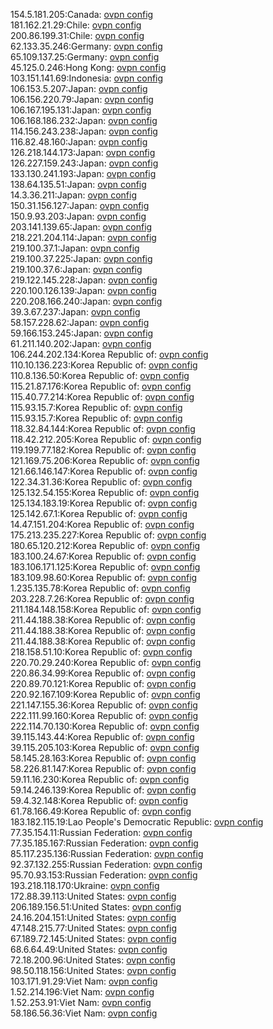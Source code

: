 154.5.181.205:Canada: [ovpn config](vpn/154_5_181_205.ovpn)  
181.162.21.29:Chile: [ovpn config](vpn/181_162_21_29.ovpn)  
200.86.199.31:Chile: [ovpn config](vpn/200_86_199_31.ovpn)  
62.133.35.246:Germany: [ovpn config](vpn/62_133_35_246.ovpn)  
65.109.137.25:Germany: [ovpn config](vpn/65_109_137_25.ovpn)  
45.125.0.246:Hong Kong: [ovpn config](vpn/45_125_0_246.ovpn)  
103.151.141.69:Indonesia: [ovpn config](vpn/103_151_141_69.ovpn)  
106.153.5.207:Japan: [ovpn config](vpn/106_153_5_207.ovpn)  
106.156.220.79:Japan: [ovpn config](vpn/106_156_220_79.ovpn)  
106.167.195.131:Japan: [ovpn config](vpn/106_167_195_131.ovpn)  
106.168.186.232:Japan: [ovpn config](vpn/106_168_186_232.ovpn)  
114.156.243.238:Japan: [ovpn config](vpn/114_156_243_238.ovpn)  
116.82.48.160:Japan: [ovpn config](vpn/116_82_48_160.ovpn)  
126.218.144.173:Japan: [ovpn config](vpn/126_218_144_173.ovpn)  
126.227.159.243:Japan: [ovpn config](vpn/126_227_159_243.ovpn)  
133.130.241.193:Japan: [ovpn config](vpn/133_130_241_193.ovpn)  
138.64.135.51:Japan: [ovpn config](vpn/138_64_135_51.ovpn)  
14.3.36.211:Japan: [ovpn config](vpn/14_3_36_211.ovpn)  
150.31.156.127:Japan: [ovpn config](vpn/150_31_156_127.ovpn)  
150.9.93.203:Japan: [ovpn config](vpn/150_9_93_203.ovpn)  
203.141.139.65:Japan: [ovpn config](vpn/203_141_139_65.ovpn)  
218.221.204.114:Japan: [ovpn config](vpn/218_221_204_114.ovpn)  
219.100.37.1:Japan: [ovpn config](vpn/219_100_37_1.ovpn)  
219.100.37.225:Japan: [ovpn config](vpn/219_100_37_225.ovpn)  
219.100.37.6:Japan: [ovpn config](vpn/219_100_37_6.ovpn)  
219.122.145.228:Japan: [ovpn config](vpn/219_122_145_228.ovpn)  
220.100.126.139:Japan: [ovpn config](vpn/220_100_126_139.ovpn)  
220.208.166.240:Japan: [ovpn config](vpn/220_208_166_240.ovpn)  
39.3.67.237:Japan: [ovpn config](vpn/39_3_67_237.ovpn)  
58.157.228.62:Japan: [ovpn config](vpn/58_157_228_62.ovpn)  
59.166.153.245:Japan: [ovpn config](vpn/59_166_153_245.ovpn)  
61.211.140.202:Japan: [ovpn config](vpn/61_211_140_202.ovpn)  
106.244.202.134:Korea Republic of: [ovpn config](vpn/106_244_202_134.ovpn)  
110.10.136.223:Korea Republic of: [ovpn config](vpn/110_10_136_223.ovpn)  
110.8.136.50:Korea Republic of: [ovpn config](vpn/110_8_136_50.ovpn)  
115.21.87.176:Korea Republic of: [ovpn config](vpn/115_21_87_176.ovpn)  
115.40.77.214:Korea Republic of: [ovpn config](vpn/115_40_77_214.ovpn)  
115.93.15.7:Korea Republic of: [ovpn config](vpn/115_93_15_7.ovpn)  
115.93.15.7:Korea Republic of: [ovpn config](vpn/115_93_15_7.ovpn)  
118.32.84.144:Korea Republic of: [ovpn config](vpn/118_32_84_144.ovpn)  
118.42.212.205:Korea Republic of: [ovpn config](vpn/118_42_212_205.ovpn)  
119.199.77.182:Korea Republic of: [ovpn config](vpn/119_199_77_182.ovpn)  
121.169.75.206:Korea Republic of: [ovpn config](vpn/121_169_75_206.ovpn)  
121.66.146.147:Korea Republic of: [ovpn config](vpn/121_66_146_147.ovpn)  
122.34.31.36:Korea Republic of: [ovpn config](vpn/122_34_31_36.ovpn)  
125.132.54.155:Korea Republic of: [ovpn config](vpn/125_132_54_155.ovpn)  
125.134.183.19:Korea Republic of: [ovpn config](vpn/125_134_183_19.ovpn)  
125.142.67.1:Korea Republic of: [ovpn config](vpn/125_142_67_1.ovpn)  
14.47.151.204:Korea Republic of: [ovpn config](vpn/14_47_151_204.ovpn)  
175.213.235.227:Korea Republic of: [ovpn config](vpn/175_213_235_227.ovpn)  
180.65.120.212:Korea Republic of: [ovpn config](vpn/180_65_120_212.ovpn)  
183.100.24.67:Korea Republic of: [ovpn config](vpn/183_100_24_67.ovpn)  
183.106.171.125:Korea Republic of: [ovpn config](vpn/183_106_171_125.ovpn)  
183.109.98.60:Korea Republic of: [ovpn config](vpn/183_109_98_60.ovpn)  
1.235.135.78:Korea Republic of: [ovpn config](vpn/1_235_135_78.ovpn)  
203.228.7.26:Korea Republic of: [ovpn config](vpn/203_228_7_26.ovpn)  
211.184.148.158:Korea Republic of: [ovpn config](vpn/211_184_148_158.ovpn)  
211.44.188.38:Korea Republic of: [ovpn config](vpn/211_44_188_38.ovpn)  
211.44.188.38:Korea Republic of: [ovpn config](vpn/211_44_188_38.ovpn)  
211.44.188.38:Korea Republic of: [ovpn config](vpn/211_44_188_38.ovpn)  
218.158.51.10:Korea Republic of: [ovpn config](vpn/218_158_51_10.ovpn)  
220.70.29.240:Korea Republic of: [ovpn config](vpn/220_70_29_240.ovpn)  
220.86.34.99:Korea Republic of: [ovpn config](vpn/220_86_34_99.ovpn)  
220.89.70.121:Korea Republic of: [ovpn config](vpn/220_89_70_121.ovpn)  
220.92.167.109:Korea Republic of: [ovpn config](vpn/220_92_167_109.ovpn)  
221.147.155.36:Korea Republic of: [ovpn config](vpn/221_147_155_36.ovpn)  
222.111.99.160:Korea Republic of: [ovpn config](vpn/222_111_99_160.ovpn)  
222.114.70.130:Korea Republic of: [ovpn config](vpn/222_114_70_130.ovpn)  
39.115.143.44:Korea Republic of: [ovpn config](vpn/39_115_143_44.ovpn)  
39.115.205.103:Korea Republic of: [ovpn config](vpn/39_115_205_103.ovpn)  
58.145.28.163:Korea Republic of: [ovpn config](vpn/58_145_28_163.ovpn)  
58.226.81.147:Korea Republic of: [ovpn config](vpn/58_226_81_147.ovpn)  
59.11.16.230:Korea Republic of: [ovpn config](vpn/59_11_16_230.ovpn)  
59.14.246.139:Korea Republic of: [ovpn config](vpn/59_14_246_139.ovpn)  
59.4.32.148:Korea Republic of: [ovpn config](vpn/59_4_32_148.ovpn)  
61.78.166.49:Korea Republic of: [ovpn config](vpn/61_78_166_49.ovpn)  
183.182.115.19:Lao People's Democratic Republic: [ovpn config](vpn/183_182_115_19.ovpn)  
77.35.154.11:Russian Federation: [ovpn config](vpn/77_35_154_11.ovpn)  
77.35.185.167:Russian Federation: [ovpn config](vpn/77_35_185_167.ovpn)  
85.117.235.136:Russian Federation: [ovpn config](vpn/85_117_235_136.ovpn)  
92.37.132.255:Russian Federation: [ovpn config](vpn/92_37_132_255.ovpn)  
95.70.93.153:Russian Federation: [ovpn config](vpn/95_70_93_153.ovpn)  
193.218.118.170:Ukraine: [ovpn config](vpn/193_218_118_170.ovpn)  
172.88.39.113:United States: [ovpn config](vpn/172_88_39_113.ovpn)  
206.189.156.51:United States: [ovpn config](vpn/206_189_156_51.ovpn)  
24.16.204.151:United States: [ovpn config](vpn/24_16_204_151.ovpn)  
47.148.215.77:United States: [ovpn config](vpn/47_148_215_77.ovpn)  
67.189.72.145:United States: [ovpn config](vpn/67_189_72_145.ovpn)  
68.6.64.49:United States: [ovpn config](vpn/68_6_64_49.ovpn)  
72.18.200.96:United States: [ovpn config](vpn/72_18_200_96.ovpn)  
98.50.118.156:United States: [ovpn config](vpn/98_50_118_156.ovpn)  
103.171.91.29:Viet Nam: [ovpn config](vpn/103_171_91_29.ovpn)  
1.52.214.196:Viet Nam: [ovpn config](vpn/1_52_214_196.ovpn)  
1.52.253.91:Viet Nam: [ovpn config](vpn/1_52_253_91.ovpn)  
58.186.56.36:Viet Nam: [ovpn config](vpn/58_186_56_36.ovpn)  
